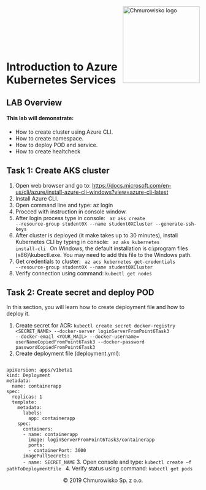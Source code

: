 <img src="../../img/logo.png" alt="Chmurowisko logo" width="200" align="right">
<br><br>
<br><br>
<br><br>

# Introduction to Azure Kubernetes Services

## LAB Overview

#### This lab will demonstrate:
* How to create cluster using Azure CLI.
* How to create namespace.
* How to deploy POD and service.
* How to create healtcheck

## Task 1: Create AKS cluster

1. Open web browser and go to: https://docs.microsoft.com/en-us/cli/azure/install-azure-cli-windows?view=azure-cli-latest 
2. Install Azure CLI. 
3. Open command line and type: az login 
4. Procced with instruction in console window. 
5. After login process type in console: <code> az aks create --resource-group student0X --name student0XCluster --generate-ssh-keys </code>
6. After cluster is deployed (it make takes up to 30 minutes), install Kubernetes CLI by typing in console: <code> az aks kubernetes install-cli </code> On Windows, the default installation is c:\program files (x86)\kubectl.exe. You may need to add this file to the Windows path. 
7. Get credentials to cluster: <code> az acs kubernetes get-credentials --resource-group student0X --name student0XCluster </code>
8. Verify connection using command: <code>kubectl get nodes </code>

## Task 2: Create secret and deploy POD

In this section, you will learn how to create deployment file and how to deploy it. 
 
1. Create secret for ACR: <code>kubectl create secret docker-registry <SECRET_NAME> --docker-server loginServerFromPoint6Task3 --docker-email <YOUR_MAIL> --docker-username= userNameCopiedFromPoint6Task3 --docker-password passwordCopiedFromPoint6Task3 </code>
2. Create deployment file (deployment.yml): 
<code>
apiVersion: apps/v1beta1 
kind: Deployment 
metadata: 
  name: containerapp 
spec: 
  replicas: 1 
  template: 
    metadata: 
      labels: 
        app: containerapp 
    spec: 
      containers: 
      - name: containerapp 
        image: loginServerFromPoint6Task3/containerapp 
        ports: 
        - containerPort: 3000 
      imagePullSecrets: 
      - name: SECRET_NAME</code>
3. Open console and type: <code>kubectl create –f pathToDeploymentFile </code>
4. Verify status using command: <code>kubectl get pods</code>



<center><p>&copy; 2019 Chmurowisko Sp. z o.o.<p></center>
